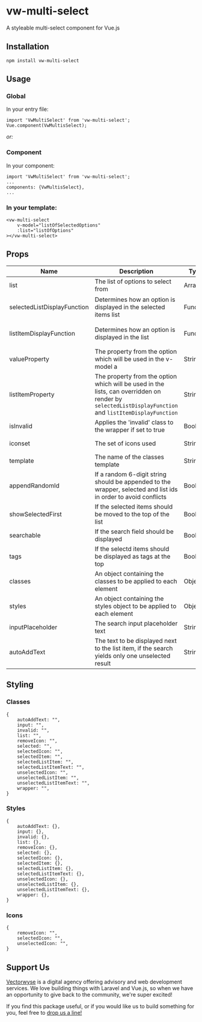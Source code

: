 # vw-multi-select

A styleable multi-select component for Vue.js

## Installation

`npm install vw-multi-select`

## Usage

### Global

In your entry file:

```
import 'VwMultiSelect' from 'vw-multi-select';
Vue.component(VwMultisSelect);
```

_or:_

### Component

In your component:

```
import 'VwMultiSelect' from 'vw-multi-select';
...
components: {VwMultisSelect},
...
```

### In your template:

```
<vw-multi-select
    v-model="listOfSelectedOptions"
    :list="listOfOptions"
></vw-multi-select>
```

## Props

| Name                        | Description                                                                                                                                           | Type     | Required | Options            | Default                                                                        |
| --------------------------- | ----------------------------------------------------------------------------------------------------------------------------------------------------- | -------- | -------- | ------------------ | ------------------------------------------------------------------------------ |
| list                        | The list of options to select from                                                                                                                    | Array    | yes      |                    |                                                                                |
| selectedListDisplayFunction | Determines how an option is displayed in the selected items list                                                                                      | Function |          |                    | `item => {return this.listItemProperty ? item[this.listItemProperty] : item;}` |
| listItemDisplayFunction     | Determines how an option is displayed in the list                                                                                                     | Function |          |                    | `item => {return this.listItemProperty ? item[this.listItemProperty] : item;}` |
| valueProperty               | The property from the option which will be used in the v-model a                                                                                      | String   |          |                    |                                                                                |
| listItemProperty            | The property from the option which will be used in the lists, can overridden on render by `selectedListDisplayFunction` and `listItemDisplayFunction` | String   |          |                    |                                                                                |
| isInvalid                   | Applies the 'invalid' class to the wrapper if set to true                                                                                             | Boolean  |          |                    | false                                                                          |
| iconset                     | The set of icons used                                                                                                                                 | String   |          | ['font-awesome']   |                                                                                |
| template                    | The name of the classes template                                                                                                                      | String   |          | ['bootstrap']      |                                                                                |
| appendRandomId              | If a random 6-digit string should be appended to the wrapper, selected and list ids in order to avoid conflicts                                       | Boolean  |          |                    | true                                                                           |
| showSelectedFirst           | If the selected items should be moved to the top of the list                                                                                          | Boolean  |          |                    | false                                                                          |
| searchable                  | If the search field should be displayed                                                                                                               | Boolean  |          |                    | false                                                                          |
| tags                        | If the selectd items should be displayed as tags at the top                                                                                           | Boolean  |          |                    | false                                                                          |
| classes                     | An object containing the classes to be applied to each element                                                                                        | Object   |          | `{}`               |                                                                                |
| styles                      | An object containing the styles object to be applied to each element                                                                                  | Object   |          | `{}`               |                                                                                |
| inputPlaceholder            | The search input placeholder text                                                                                                                     | String   |          |                    | "Search..."                                                                    |
| autoAddText                 | The text to be displayed next to the list item, if the search yields only one unselected result                                                       | String   |          | "Hit enter to add" |

## Styling

### Classes

```
{
    autoAddText: "",
    input: "",
    invalid: "",
    list: "",
    removeIcon: "",
    selected: "",
    selectedIcon: "",
    selectedItem: "",
    selectedListItem: "",
    selectedListItemText: "",
    unselectedIcon: "",
    unselectedListItem: "",
    unselectedListItemText: "",
    wrapper: "",
}
```

### Styles

```
{
    autoAddText: {},
    input: {},
    invalid: {},
    list: {},
    removeIcon: {},
    selected: {},
    selectedIcon: {},
    selectedItem: {},
    selectedListItem: {},
    selectedListItemText: {},
    unselectedIcon: {},
    unselectedListItem: {},
    unselectedListItemText: {},
    wrapper: {},
}
```

### Icons
```
{
    removeIcon: "",
    selectedIcon: "",
    unselectedIcon: "",
}
```

## Support Us

[Vectorwyse](https://vectorwyse.com) is a digital agency offering advisory and web development services. We love building things with Laravel and Vue.js, so when we have an opportunity to give back to the community, we're super excited!

If you find this package useful, or if you would like us to build something for you, feel free to [drop us a line!](mailto:hello@vectorwyse.com)